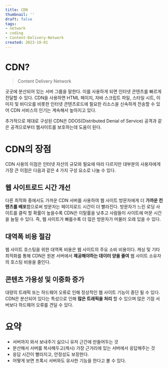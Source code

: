 ```yaml
---
title: CDN
thumbnail: ''
draft: false
tags:
- network
- coding
- Content-Delivery-Network
created: 2023-10-01
---
```


# CDN?

 > 
 > Content Delivery Network

곳곳에 분산되어 있는 서버 그룹을 말한다. 이를 사용하게 되면 인터넷 콘텐츠를 빠르게 전달할 수 있다. CDN을 사용하면 HTML 페이지, 자바 스크립트 파일, 스타일 시트, 이미지 및 비디오를 비롯한 인터넷 콘텐츠로드에 필요한 리소스을 신속하게 전송할 수 있어 CDN 서비스의 인기는 계속해서 높아지고 있다.

추가적으로 제대로 구성된 CDN은 DDOS(Distributed Denial of Service) 공격과 같은 공격으로부터 웹사이트를 보호하는데 도움이 된다.

# CDN의 장점

CDN 사용의 이점은 인터넷 자산의 규모와 필요에 따라 다르지만 대부분의 사용자에게 가장 큰 이점은 다음과 같은 4 가지 구성 요소로 나눌 수 있다.

## 웹 사이트로드 시간 개선

다른 최적화 중에서도 가까운 CDN 서버를 사용하여 웹 사이트 방문자에게 더 **가까운 컨텐츠를 배포**함으로써 방문자는 페이지로드 시간이 더 빨라진다. 방문자가 느린 로딩 사이트를 클릭 할 확률이 높을수록 CDN은 이탈률을 낮추고 사람들이 사이트에 머문 시간을 늘릴 수 있다. 즉, 웹 사이트가 빠를수록 더 많은 방문자가 머물러 오래 있을 수 있다.

## 대역폭 비용 절감

웹 사이트 호스팅을 위한 대역폭 비용은 웹 사이트의 주요 소비 비용이다. 캐싱 및 기타 최적화를 통해 CDN은 원본 서버에서 **제공해야하는 데이터 양을 줄여** 웹 사이트 소유자의 호스팅 비용을 줄인다.

## 콘텐츠 가용성 및 이중화 증가

대량의 트래픽 또는 하드웨어 오류로 인해 정상적인 웹 사이트 기능이 중단 될 수 있다. CDN은 분산되어 있다는 특성으로 인해 **많은 트래픽을 처리** 할 수 있으며 많은 기점 서버보다 하드웨어 오류를 견딜 수 있다.

# 요약

* 서버까지 와서 보내주기 싫으니 유저 근간에 만들어두는 것
* 분산해서 서버를 복사해두고(캐시) 가장 근거리에 있는 서버에서 응답해주는 것
* 응답 시간이 빨라지고, 안정성도 보장한다.
* 어떻게 보면 프록시 서버와도 유사한 기능을 한다고 볼 수 있다.
